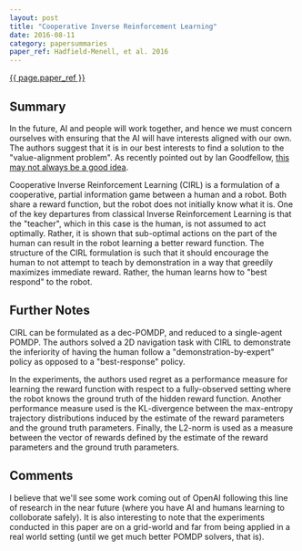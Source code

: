 ```yaml
---
layout: post
title: "Cooperative Inverse Reinforcement Learning"
date: 2016-08-11
category: papersummaries
paper_ref: Hadfield-Menell, et al. 2016
---
```


[{{ page.paper_ref }}](http://arxiv.org/pdf/1606.03137v2.pdf)

## Summary

In the future, AI and people will work together, and hence we must concern ourselves with ensuring that the AI will have interests aligned with our own. 
The authors suggest that it is in our best interests to find a solution to the "value-alignment problem". As recently pointed out by Ian Goodfellow,
[this may not always be a good idea](https://www.quora.com/When-do-you-expect-AI-safety-to-become-a-serious-issue).

Cooperative Inverse Reinforcement Learning (CIRL) is a formulation of a cooperative, partial information game between a human and a robot. Both share a reward 
function, but the robot does not initially know what it is. One of the key departures from classical Inverse Reinforcement Learning
is that the "teacher", which in this case is the human, is not assumed to act optimally. Rather, it is shown that sub-optimal actions
on the part of the human can result in the robot learning a better reward function. The structure of the CIRL formulation is such that it should encourage the 
human to not attempt to teach by demonstration in a way that greedily maximizes immediate reward. Rather, the human learns how to "best respond" to the robot.

## Further Notes

CIRL can be formulated as a dec-POMDP, and reduced to a single-agent POMDP. The authors solved a 2D navigation task with CIRL to demonstrate the inferiority of having the human follow a "demonstration-by-expert" policy as opposed to a "best-response" policy.

In the experiments, the authors used regret as a performance measure for learning the reward function with respect to a fully-observed setting where the robot knows the ground truth of the hidden reward function. Another performance measure used is
the KL-divergence between the max-entropy trajectory distributions induced by the estimate of the reward parameters and the ground truth parameters. Finally,
the L2-norm is used as a measure between the vector of rewards defined by the estimate of the reward parameters and the ground truth parameters.

## Comments

I believe that we'll see some work coming out of OpenAI following this line of research in the near future (where you have AI and humans learning to colloborate safely). 
It is also interesting to note that the experiments conducted in this paper are on a grid-world and far from being applied in a real world setting (until we get much better POMDP solvers, that is).  

